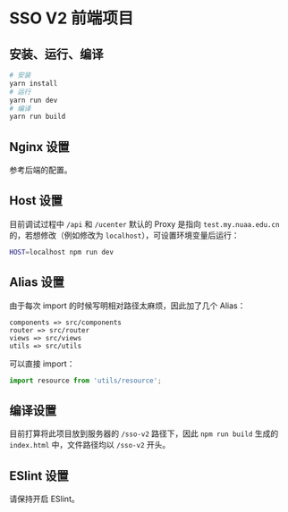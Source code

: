 # SSO V2 前端项目

## 安装、运行、编译

```bash
# 安装
yarn install
# 运行
yarn run dev
# 编译
yarn run build
```

## Nginx 设置

参考后端的配置。

## Host 设置

目前调试过程中 `/api` 和 `/ucenter` 默认的 Proxy 是指向 `test.my.nuaa.edu.cn` 的，若想修改（例如修改为 `localhost`），可设置环境变量后运行：

```bash
HOST=localhost npm run dev
```

## Alias 设置

由于每次 import 的时候写明相对路径太麻烦，因此加了几个 Alias：

```
components => src/components
router => src/router
views => src/views
utils => src/utils
```

可以直接 import：

```javascript
import resource from 'utils/resource';
```

## 编译设置

目前打算将此项目放到服务器的 `/sso-v2` 路径下，因此 `npm run build` 生成的 `index.html` 中，文件路径均以 `/sso-v2` 开头。

## ESlint 设置

请保持开启 ESlint。
